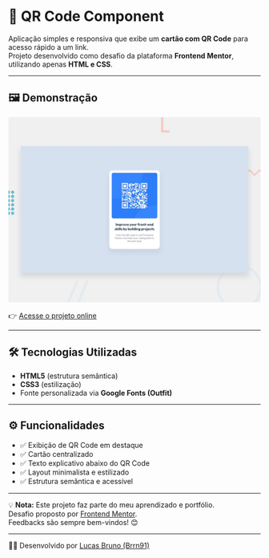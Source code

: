 # 📱 QR Code Component  

Aplicação simples e responsiva que exibe um **cartão com QR Code** para acesso rápido a um link.  
Projeto desenvolvido como desafio da plataforma **Frontend Mentor**, utilizando apenas **HTML e CSS**.  

---

## 🖼️ Demonstração  

![Screenshot do Projeto](preview.jpg)  

👉 [Acesse o projeto online](https://brrn91.github.io/qrcode-component/)  

---

## 🛠️ Tecnologias Utilizadas  

- **HTML5** (estrutura semântica)  
- **CSS3** (estilização)  
- Fonte personalizada via **Google Fonts (Outfit)**  

---

## ⚙️ Funcionalidades  

- ✅ Exibição de QR Code em destaque  
- ✅ Cartão centralizado  
- ✅ Texto explicativo abaixo do QR Code  
- ✅ Layout minimalista e estilizado  
- ✅ Estrutura semântica e acessível  

---

💡 **Nota:** Este projeto faz parte do meu aprendizado e portfólio.  
Desafio proposto por [Frontend Mentor](https://www.frontendmentor.io/challenges/qr-code-component-iux_sIO_H).  
Feedbacks são sempre bem-vindos! 😊  

---

👨‍💻 Desenvolvido por [Lucas Bruno (Brrn91)](https://github.com/Brrn91)  

